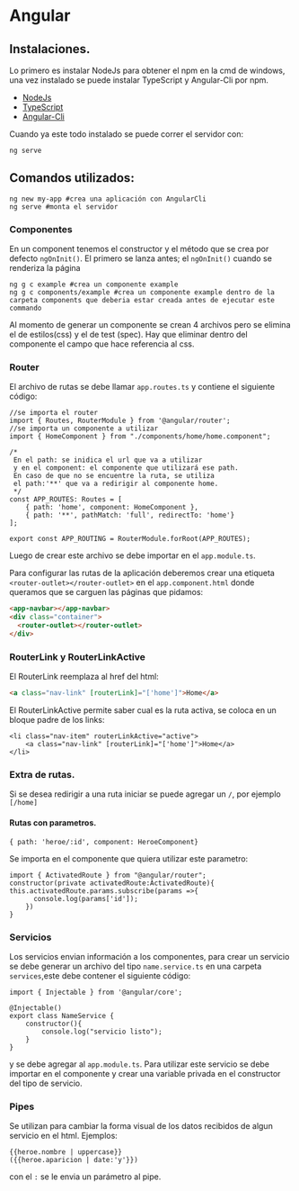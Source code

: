# Angular

## Instalaciones.
Lo primero es instalar NodeJs para obtener el npm en la cmd de windows, una vez instalado se puede instalar TypeScript y Angular-Cli por npm.
>
* [NodeJs](https://nodejs.org/es/)
* [TypeScript](https://www.typescriptlang.org/)
* [Angular-Cli](https://cli.angular.io/)

Cuando ya este todo instalado se puede correr el servidor con:
```shell
ng serve
```

## Comandos utilizados:
```shell
ng new my-app #crea una aplicación con AngularCli
ng serve #monta el servidor
```
### Componentes
En un component tenemos el constructor y el método que se crea por defecto `ngOnInit()`.
El primero se lanza antes; el `ngOnInit()` cuando se renderiza la página
```shell
ng g c example #crea un componente example
ng g c components/example #crea un componente example dentro de la carpeta components que deberia estar creada antes de ejecutar este commando
```
Al momento de generar un componente se crean 4 archivos pero se elimina el de estilos(css) y el de test (spec).
Hay que eliminar dentro del componente el campo que hace referencia al css.

### Router
El archivo de rutas se debe llamar `app.routes.ts` y contiene el siguiente código:
```typescript=
//se importa el router
import { Routes, RouterModule } from '@angular/router';
//se importa un componente a utilizar
import { HomeComponent } from "./components/home/home.component";

/*
 En el path: se inidica el url que va a utilizar
 y en el component: el componente que utilizará ese path.
 En caso de que no se encuentre la ruta, se utiliza
 el path:'**' que va a redirigir al componente home.
 */
const APP_ROUTES: Routes = [
    { path: 'home', component: HomeComponent },
    { path: '**', pathMatch: 'full', redirectTo: 'home'}
];

export const APP_ROUTING = RouterModule.forRoot(APP_ROUTES);
```
Luego de crear este archivo se debe importar en el `app.module.ts`.


Para configurar las rutas de la aplicación deberemos crear una etiqueta `<router-outlet></router-outlet>` en el `app.component.html` donde queramos que se carguen las páginas que pidamos:
```html
<app-navbar></app-navbar>
<div class="container">
  <router-outlet></router-outlet>
</div>
```

### RouterLink y RouterLinkActive
El RouterLink reemplaza al href del html:
```html
<a class="nav-link" [routerLink]="['home']">Home</a>
```
El RouterLinkActive permite saber cual es la ruta activa, se coloca en un bloque padre de los links:
```htmlmixed
<li class="nav-item" routerLinkActive="active">
    <a class="nav-link" [routerLink]="['home']">Home</a>
</li>
```

### Extra de rutas.
Si se desea redirigir a una ruta iniciar se puede agregar un `/`, por ejemplo `[/home]`

#### Rutas con parametros.
```typescript=
{ path: 'heroe/:id', component: HeroeComponent}
```
Se importa en el componente que quiera utilizar este parametro:
```typescript=
import { ActivatedRoute } from "@angular/router";
constructor(private activatedRoute:ActivatedRoute){
this.activatedRoute.params.subscribe(params =>{
      console.log(params['id']);
    })  
}
```

### Servicios
Los servicios envian información a los componentes, para crear un servicio se debe generar un archivo del tipo `name.service.ts` en una carpeta `services`,este debe contener el siguiente código:
```typescript=
import { Injectable } from '@angular/core';

@Injectable()
export class NameService {
    constructor(){
        console.log("servicio listo");
    }
}
```
y se debe agregar al `app.module.ts`.
Para utilizar este servicio se debe importar en el componente y crear una variable privada en el constructor del tipo de servicio.

### Pipes
Se utilizan para cambiar la forma visual de los datos recibidos de algun servicio en el html.
Ejemplos:
```htmlmixed=
{{heroe.nombre | uppercase}}
({{heroe.aparicion | date:'y'}})
```
con el `:` se le envia un parámetro al pipe.